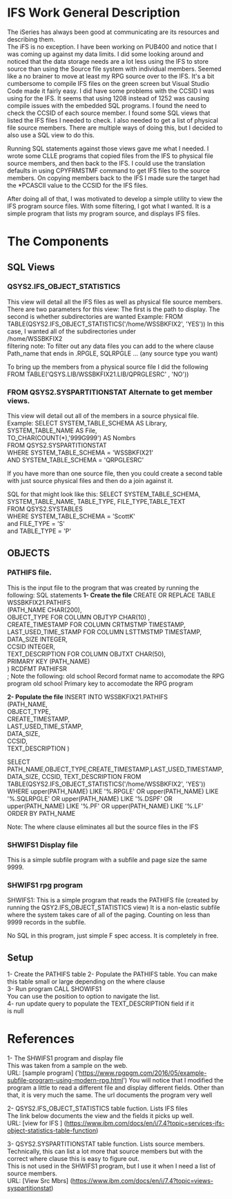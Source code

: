 # IFS Work General Description
The iSeries has always been good at communicating are its resources and describing them.  
The iFS is no exception. I have been working on PUB400 and notice that I was coming up 
against my data limits.  I did some looking around and noticed that the data storage needs 
are a lot less using the IFS to store source than using the Source file system with 
individual members. Seemed like a no brainer to move at least my RPG source over to the IFS. 
It's a bit cumbersome to compile IFS files on the green screen but Visual Studio Code made it 
fairly easy. I did have some problems with the CCSID I was using for the IFS. It seems that 
using 1208 instead of 1252 was causing compile issues with the embedded SQL programs.  I found 
the need to check the CCSID of each source member. I found some SQL views that listed 
the IFS files I needed to check. I also needed to get a list of physical file source members. 
There are multiple ways of doing this, but I decided to also use a SQL view to do this.  

Running SQL statements against those views gave me what I needed. I wrote some CLLE programs that copied files from the IFS to 
physical file source members, and then back to the IFS. I could use the translation defaults in using CPYFRMSTMF command to get
IFS files to the source members. On copying members back to the IFS I made sure the target had the *PCASCII value to the CCSID for the 
IFS files.  

After doing all of that, I was motivated to develop a simple utility to view the IFS program source files. With some filtering, I got 
what I wanted. It is a simple program that lists my program source, and displays IFS files.  

# The Components 

## SQL Views 
### QSYS2.IFS_OBJECT_STATISTICS
This view will detail all the IFS files as well as physical file source members. There are two parameters for this view: The first is the path to display. The second is whether subdirectories are wanted 
 Example:  FROM TABLE(QSYS2.IFS_OBJECT_STATISTICS('/home/WSSBKFIX2', 'YES')) In this case, I wanted all of the subdirectories under   
 /home/WSSBKFIX2  
filtering note: To filter out any data files you can add to the where clause Path_name that ends in .RPGLE, SQLRPGLE ... (any source type you want) 

 
 To bring up the members from a physical source file I did the following 
     FROM TABLE('QSYS.LIB/WSSBKFIX21.LIB/QPRGLESRC' , 'NO'))  

### FROM QSYS2.SYSPARTITIONSTAT Alternate to get member views. 
This view will detail out all of the members in a source physical file.  
Example:  SELECT SYSTEM_TABLE_SCHEMA  AS Library,  
        SYSTEM_TABLE_NAME AS File,  
        TO_CHAR(COUNT(*),'999G999') AS Nombrs  
    FROM QSYS2.SYSPARTITIONSTAT  
   WHERE SYSTEM_TABLE_SCHEMA = 'WSSBKFIX21'  
    AND  SYSTEM_TABLE_SCHEMA = 'QRPGLESRC'  

       
If you have more than one source file, then you could create a second table 
with just source physical files and then do a join against it.  

SQL for that might look like this: 
SELECT SYSTEM_TABLE_SCHEMA, SYSTEM_TABLE_NAME, TABLE_TYPE, FILE_TYPE,TABLE_TEXT  
FROM QSYS2.SYSTABLES  
WHERE SYSTEM_TABLE_SCHEMA = 'ScottK'  
 and   FILE_TYPE = 'S'  
 and  TABLE_TYPE = 'P'  
    
## OBJECTS 
### PATHIFS file.  
This is the input file to the program that was created by running the following: SQL statements 
**1- Create the file** 
CREATE OR REPLACE TABLE WSSBKFIX21.PATHIFS  
(PATH_NAME   CHAR(200),  
 OBJECT_TYPE FOR COLUMN OBJTYP CHAR(10) ,  
 CREATE_TIMESTAMP FOR COLUMN CRTMSTMP TIMESTAMP,  
 LAST_USED_TIME_STAMP FOR COLUMN LSTTMSTMP TIMESTAMP,  
 DATA_SIZE INTEGER,  
 CCSID INTEGER,  
  TEXT_DESCRIPTION FOR COLUMN OBJTXT CHAR(50),  
 PRIMARY KEY (PATH_NAME)  
 ) RCDFMT PATHIFSR  
;
Note the following: 
old school Record format name to accomodate the RPG program 
old school Primary key to accomodate the RPG program 

**2- Populate the file** 
INSERT INTO WSSBKFIX21.PATHIFS  
(PATH_NAME,  
 OBJECT_TYPE,  
 CREATE_TIMESTAMP,  
 LAST_USED_TIME_STAMP,   
 DATA_SIZE,  
 CCSID,  
 TEXT_DESCRIPTION )  
 
SELECT PATH_NAME,OBJECT_TYPE,CREATE_TIMESTAMP,LAST_USED_TIMESTAMP,
       DATA_SIZE, CCSID, TEXT_DESCRIPTION 
FROM TABLE(QSYS2.IFS_OBJECT_STATISTICS('/home/WSSBKFIX2', 'YES'))
WHERE 
upper(PATH_NAME) 
LIKE '%.RPGLE' 
OR 
upper(PATH_NAME) 
LIKE '%.SQLRPGLE'
OR
upper(PATH_NAME) LIKE '%.DSPF'
OR 
upper(PATH_NAME) LIKE '%.PF'
OR 
upper(PATH_NAME) LIKE '%.LF'     
ORDER BY PATH_NAME

Note: 
The where clause eliminates all but the source files in the IFS

### SHWIFS1 Display file 
This is a simple subfile program with a subfile and page size the same 9999. 

### SHWIFS1 rpg program 
SHWIFS1: This is a simple program that reads the PATHIFS file (created by running the QSY2.IFS_OBJECT_STATISTICS view) It is a non-elastic subfile 
where the system takes care of all of the paging.  Counting on less than 9999 records in the subfile.  

No SQL in this program, just simple F spec access.  It is completely in free.  

## Setup 
1- Create the PATHIFS table 
2- Populate the PATHIFS table. You can make this table small or large depending on the where clause  
3- Run program CALL SHOWIFS1    
   You can use the position to option to navigate the list.   
4- run update query to populate the TEXT_DESCRIPTION field if it   
   is null  

# References 
1- The SHWIFS1 program and display file  
This was taken from a sample on the web.  
URL: [sample program] ('https://www.rpgpgm.com/2016/05/example-subfile-program-using-modern-rpg.html')
You will notice that I modified the program a little to read a different file and display different fields. Other than that, it is very much the same. The url documents the program very well 

2- QSYS2.IFS_OBJECT_STATISTICS table fuction. Lists IFS files  
The link below documents the view and the fields it picks up well.  
URL: [view for IFS ] (https://www.ibm.com/docs/en/i/7.4?topic=services-ifs-object-statistics-table-function)  

3- QSYS2.SYSPARTITIONSTAT table function. Lists source members.  
Technically, this can list a lot more that source members but with the correct where clause this is easy to figure out.  
This is not used in the SHWIFS1 program, but I use it when I need a list of source members.  
URL: [View Src Mbrs] (https://www.ibm.com/docs/en/i/7.4?topic=views-syspartitionstat)   

